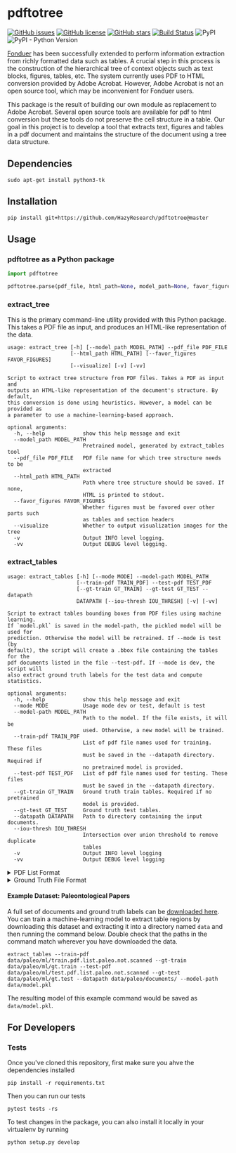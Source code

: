 # pdftotree

[![GitHub issues](https://img.shields.io/github/issues/HazyResearch/pdftotree.svg)](https://github.com/HazyResearch/pdftotree/projects/2)
[![GitHub license](https://img.shields.io/github/license/HazyResearch/pdftotree.svg)](https://github.com/HazyResearch/pdftotree/blob/master/LICENSE)
[![GitHub stars](https://img.shields.io/github/stars/HazyResearch/pdftotree.svg)](https://github.com/HazyResearch/pdftotree/stargazers)
[![Build Status](https://travis-ci.org/HazyResearch/pdftotree.svg?branch=master)](https://travis-ci.org/HazyResearch/pdftotree)
![PyPI](https://img.shields.io/pypi/v/pdftotree.svg)
![PyPI - Python Version](https://img.shields.io/pypi/pyversions/pdftotree.svg)

[Fonduer](https://hazyresearch.github.io/snorkel/blog/fonduer.html) has been
successfully extended to perform information extraction from richly formatted
data such as tables. A crucial step in this process is the construction of the
hierarchical tree of context objects such as text blocks, figures, tables, etc.
The system currently uses PDF to HTML conversion provided by Adobe Acrobat.
However, Adobe Acrobat is not an open source tool, which may be inconvenient
for Fonduer users.

This package is the result of building our own module as replacement to Adobe
Acrobat. Several open source tools are available for pdf to html conversion but
these tools do not preserve the cell structure in a table. Our goal in this
project is to develop a tool that extracts text, figures and tables in a pdf
document and maintains the structure of the document using a tree data
structure.

## Dependencies

```
sudo apt-get install python3-tk
```

## Installation

`pip install git+https://github.com/HazyResearch/pdftotree@master`

## Usage

### pdftotree as a Python package

```py
import pdftotree

pdftotree.parse(pdf_file, html_path=None, model_path=None, favor_figures=True, visualize=False):
```

### extract_tree

This is the primary command-line utility provided with this Python package.
This takes a PDF file as input, and produces an HTML-like representation of the
data.

```
usage: extract_tree [-h] [--model_path MODEL_PATH] --pdf_file PDF_FILE
                    [--html_path HTML_PATH] [--favor_figures FAVOR_FIGURES]
                    [--visualize] [-v] [-vv]

Script to extract tree structure from PDF files. Takes a PDF as input and
outputs an HTML-like representation of the document's structure. By default,
this conversion is done using heuristics. However, a model can be provided as
a parameter to use a machine-learning-based approach.

optional arguments:
  -h, --help            show this help message and exit
  --model_path MODEL_PATH
                        Pretrained model, generated by extract_tables tool
  --pdf_file PDF_FILE   PDF file name for which tree structure needs to be
                        extracted
  --html_path HTML_PATH
                        Path where tree structure should be saved. If none,
                        HTML is printed to stdout.
  --favor_figures FAVOR_FIGURES
                        Whether figures must be favored over other parts such
                        as tables and section headers
  --visualize           Whether to output visualization images for the tree
  -v                    Output INFO level logging.
  -vv                   Output DEBUG level logging.
```

### extract_tables

```
usage: extract_tables [-h] [--mode MODE] --model-path MODEL_PATH
                      [--train-pdf TRAIN_PDF] --test-pdf TEST_PDF
                      [--gt-train GT_TRAIN] --gt-test GT_TEST --datapath
                      DATAPATH [--iou-thresh IOU_THRESH] [-v] [-vv]

Script to extract tables bounding boxes from PDF files using machine learning.
If `model.pkl` is saved in the model-path, the pickled model will be used for
prediction. Otherwise the model will be retrained. If --mode is test (by
default), the script will create a .bbox file containing the tables for the
pdf documents listed in the file --test-pdf. If --mode is dev, the script will
also extract ground truth labels for the test data and compute statistics.

optional arguments:
  -h, --help            show this help message and exit
  --mode MODE           Usage mode dev or test, default is test
  --model-path MODEL_PATH
                        Path to the model. If the file exists, it will be
                        used. Otherwise, a new model will be trained.
  --train-pdf TRAIN_PDF
                        List of pdf file names used for training. These files
                        must be saved in the --datapath directory. Required if
                        no pretrained model is provided.
  --test-pdf TEST_PDF   List of pdf file names used for testing. These files
                        must be saved in the --datapath directory.
  --gt-train GT_TRAIN   Ground truth train tables. Required if no pretrained
                        model is provided.
  --gt-test GT_TEST     Ground truth test tables.
  --datapath DATAPATH   Path to directory containing the input documents.
  --iou-thresh IOU_THRESH
                        Intersection over union threshold to remove duplicate
                        tables
  -v                    Output INFO level logging
  -vv                   Output DEBUG level logging
```

<details><summary>PDF List Format</summary><br>

The list of PDFs are simply a single filename on each line. For example:

```
1-s2.0-S000925411100369X-main.pdf
1-s2.0-S0009254115301030-main.pdf
1-s2.0-S0012821X12005717-main.pdf
1-s2.0-S0012821X15007487-main.pdf
1-s2.0-S0016699515000601-main.pdf
```

</details>

<details><summary>Ground Truth File Format</summary><br>

The ground truth is formatted to mirror the PDF List. That is, the first line
of the ground truth file provides the labels for the first document in
corresponding PDF list. Labels take the form of semicolon-separated tuples
containing the values `(page_num, page_width, page_height, top, left, bottom,
right)`. For example:

```
(10, 696, 951, 634, 366, 832, 653);(14, 696, 951, 720, 62, 819, 654);(4, 696, 951, 152, 66, 813, 654);(7, 696, 951, 415, 57, 833, 647);(8, 696, 951, 163, 370, 563, 652)
(11, 713, 951, 97, 47, 204, 676);(11, 713, 951, 261, 45, 357, 673);(3, 713, 951, 110, 44, 355, 676);(8, 713, 951, 763, 55, 903, 687)
(5, 672, 951, 88, 57, 203, 578);(5, 672, 951, 593, 60, 696, 579)
(5, 718, 951, 131, 382, 403, 677)
(13, 713, 951, 119, 56, 175, 364);(13, 713, 951, 844, 57, 902, 363);(14, 713, 951, 109, 365, 164, 671);(8, 713, 951, 663, 46, 890, 672)
```

One method to label these tables is to use
[DocumentAnnotation](https://github.com/payalbajaj/DocumentAnnotation), which
allows you to select table regions in your web browser and produces the
bounding box file.

</details>

#### Example Dataset: Paleontological Papers

A full set of documents and ground truth labels can be
[downloaded here](http://i.stanford.edu/hazy/share/fonduer/pdftotree_paleo.tar.gz).
You can train a machine-learning model to extract table regions by downloading
this dataset and extracting it into a directory named `data` and then running the
command below. Double check that the paths in the command match wherever you
have downloaded the data.

```
extract_tables --train-pdf data/paleo/ml/train.pdf.list.paleo.not.scanned --gt-train data/paleo/ml/gt.train --test-pdf data/paleo/ml/test.pdf.list.paleo.not.scanned --gt-test data/paleo/ml/gt.test --datapath data/paleo/documents/ --model-path data/model.pkl
```
The resulting model of this example command would be saved as `data/model.pkl`.

## For Developers

### Tests

Once you've cloned this repository, first make sure you ahve the dependencies installed

```
pip install -r requirements.txt
```

Then you can run our tests

```
pytest tests -rs
```

To test changes in the package, you can also install it locally in your virtualenv by running

```
python setup.py develop
```

